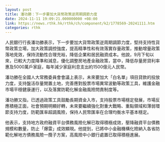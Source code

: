 ```yaml
---
layout: post
title: 潘功勝：下一步要加大貨幣政策逆周期調節力度
date: 2024-11-11 19:09:21.000000000 +08:00
link: https://news.rthk.hk/rthk/ch/component/k2/1778569-20241111.htm
categories: rthk
---
```


人民銀行行長潘功勝表示，下一步要加大貨幣政策逆周期調節力度，堅持支持性貨幣政策立場，加大政策調控強度，提高精準性和有效落實存量政策，推動增量政策落地見效，保持流動性合理充裕，降低企業和居民融資成本。他說，9月下旬以來，已較大力度降準和減息，優化調整房地產金融政策，當中，降低存量房貸利率惠及5000萬戶家庭，每年減少家庭利息支出約1500億元人民幣。

潘功勝在全國人大常務委員會會議上表示，未來要加大「白名單」項目貸款的投放力度，支持盤活存量閒置土地，完善應對股票市場異常波動等政策工具，維護金融市場平穩健康運行，以及落實防範化解金融風險問責制度等。

潘功勝又指，已透過政策工具鼓勵長期資金入市，支持股票市場穩定發展，市場反應積極正面，社會預期明顯好轉，未來要繼續強化對重大戰略、重點領域和薄弱環節支持力度，防範匯率超調風險，保持人民幣匯率在合理均衡水平基本穩定。

他表示，支持地方政府融資平台債務風險化解已取得積極成效，壓降融資平台債務規模和數量，防止「爆雷」成效顯現。他提到，已將中小金融機構化險納入各省防範化解地方債務風險一攬子方案，高風險中小銀行處置已取得積極進展。
